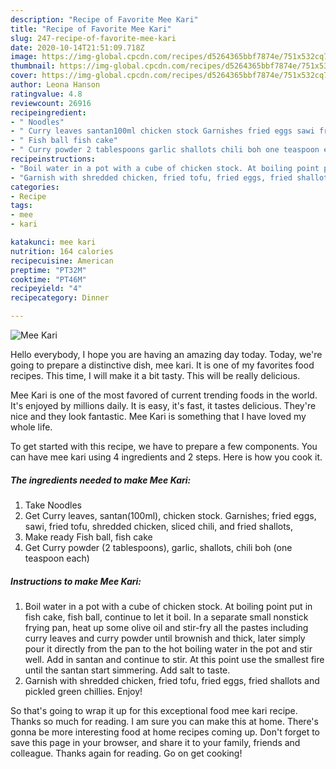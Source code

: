```yaml
---
description: "Recipe of Favorite Mee Kari"
title: "Recipe of Favorite Mee Kari"
slug: 247-recipe-of-favorite-mee-kari
date: 2020-10-14T21:51:09.718Z
image: https://img-global.cpcdn.com/recipes/d5264365bbf7874e/751x532cq70/mee-kari-resipi-foto-utama.jpg
thumbnail: https://img-global.cpcdn.com/recipes/d5264365bbf7874e/751x532cq70/mee-kari-resipi-foto-utama.jpg
cover: https://img-global.cpcdn.com/recipes/d5264365bbf7874e/751x532cq70/mee-kari-resipi-foto-utama.jpg
author: Leona Hanson
ratingvalue: 4.8
reviewcount: 26916
recipeingredient:
- " Noodles"
- " Curry leaves santan100ml chicken stock Garnishes fried eggs sawi fried tofu shredded chicken sliced chili and fried shallots"
- " Fish ball fish cake"
- " Curry powder 2 tablespoons garlic shallots chili boh one teaspoon each"
recipeinstructions:
- "Boil water in a pot with a cube of chicken stock. At boiling point put in fish cake, fish ball, continue to let it boil. In a separate small nonstick frying pan, heat up some olive oil and stir-fry all the pastes including curry leaves and curry powder until brownish and thick, later simply pour it directly from the pan to the hot boiling water in the pot and stir well. Add in santan and continue to stir. At this point use the smallest fire until the santan start simmering. Add salt to taste."
- "Garnish with shredded chicken, fried tofu, fried eggs, fried shallots and pickled green chillies. Enjoy!"
categories:
- Recipe
tags:
- mee
- kari

katakunci: mee kari 
nutrition: 164 calories
recipecuisine: American
preptime: "PT32M"
cooktime: "PT46M"
recipeyield: "4"
recipecategory: Dinner

---
```



![Mee Kari](https://img-global.cpcdn.com/recipes/d5264365bbf7874e/751x532cq70/mee-kari-resipi-foto-utama.jpg)

Hello everybody, I hope you are having an amazing day today. Today, we're going to prepare a distinctive dish, mee kari. It is one of my favorites food recipes. This time, I will make it a bit tasty. This will be really delicious.

Mee Kari is one of the most favored of current trending foods in the world. It's enjoyed by millions daily. It is easy, it's fast, it tastes delicious. They're nice and they look fantastic. Mee Kari is something that I have loved my whole life.




To get started with this recipe, we have to prepare a few components. You can have mee kari using 4 ingredients and 2 steps. Here is how you cook it.

<!--inarticleads1-->

##### The ingredients needed to make Mee Kari:

1. Take  Noodles
1. Get  Curry leaves, santan(100ml), chicken stock. Garnishes; fried eggs, sawi, fried tofu, shredded chicken, sliced chili, and fried shallots,
1. Make ready  Fish ball, fish cake
1. Get  Curry powder (2 tablespoons), garlic, shallots, chili boh (one teaspoon each)




<!--inarticleads2-->

##### Instructions to make Mee Kari:

1. Boil water in a pot with a cube of chicken stock. At boiling point put in fish cake, fish ball, continue to let it boil. In a separate small nonstick frying pan, heat up some olive oil and stir-fry all the pastes including curry leaves and curry powder until brownish and thick, later simply pour it directly from the pan to the hot boiling water in the pot and stir well. Add in santan and continue to stir. At this point use the smallest fire until the santan start simmering. Add salt to taste.
1. Garnish with shredded chicken, fried tofu, fried eggs, fried shallots and pickled green chillies. Enjoy!




So that's going to wrap it up for this exceptional food mee kari recipe. Thanks so much for reading. I am sure you can make this at home. There's gonna be more interesting food at home recipes coming up. Don't forget to save this page in your browser, and share it to your family, friends and colleague. Thanks again for reading. Go on get cooking!
